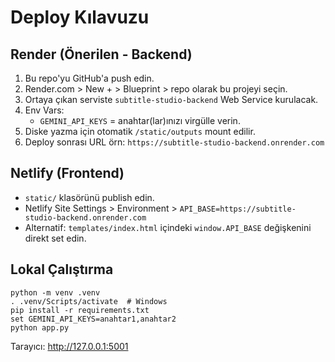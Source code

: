 # Deploy Kılavuzu

## Render (Önerilen - Backend)
1. Bu repo'yu GitHub'a push edin.
2. Render.com > New + > Blueprint > repo olarak bu projeyi seçin.
3. Ortaya çıkan serviste `subtitle-studio-backend` Web Service kurulacak.
4. Env Vars:
   - `GEMINI_API_KEYS` = anahtar(lar)ınızı virgülle verin.
5. Diske yazma için otomatik `/static/outputs` mount edilir.
6. Deploy sonrası URL örn: `https://subtitle-studio-backend.onrender.com`

## Netlify (Frontend)
- `static/` klasörünü publish edin.
- Netlify Site Settings > Environment > `API_BASE=https://subtitle-studio-backend.onrender.com`
- Alternatif: `templates/index.html` içindeki `window.API_BASE` değişkenini direkt set edin.

## Lokal Çalıştırma
```
python -m venv .venv
. .venv/Scripts/activate  # Windows
pip install -r requirements.txt
set GEMINI_API_KEYS=anahtar1,anahtar2
python app.py
```

Tarayıcı: http://127.0.0.1:5001
